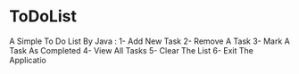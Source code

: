 # ToDoList
A Simple To Do List By Java : 
1- Add New Task
2- Remove A Task
3- Mark A Task As Completed
4- View All Tasks
5- Clear The List
6- Exit The Applicatio
